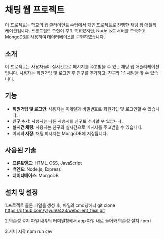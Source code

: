 # 채팅 웹 프로젝트

이 프로젝트는 학교의 웹 클라이언트 수업에서 개인 프로젝트로 진행한 채팅 웹 애플리케이션입니다. 프론트엔드 구현이 주요 목표였지만, Node.js로 서버를 구축하고 MongoDB를 사용하여 데이터베이스를 구현하였습니다.

## 소개

이 프로젝트는 사용자들이 실시간으로 메시지를 주고받을 수 있는 채팅 웹 애플리케이션입니다. 사용자는 회원가입 및 로그인 후 친구를 추가하고, 친구와 1:1 채팅을 할 수 있습니다.

## 기능

- **회원가입 및 로그인**: 사용자는 이메일과 비밀번호로 회원가입 및 로그인할 수 있습니다.
- **친구 추가**: 사용자는 다른 사용자를 친구로 추가할 수 있습니다.
- **실시간 채팅**: 사용자는 친구와 실시간으로 메시지를 주고받을 수 있습니다.
- **메시지 저장**: 채팅 메시지는 MongoDB에 저장됩니다.

## 사용된 기술

- **프론트엔드**: HTML, CSS, JavaScript
- **백엔드**: Node.js, Express
- **데이터베이스**: MongoDB

## 설치 및 설정

1.프로젝트 클론
파일을 생성 후, 파일의 cmd창에서 
git clone https://github.com/yeyun0423/webclient_final.git

2.의존성 설치
파일 내부의 터미널창에서 app 파일 내로 들어와 의존성 설치 
npm i

3.서버 시작 
npm run dev







